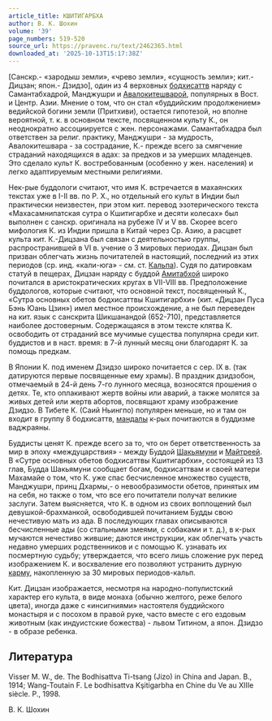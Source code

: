 ```yaml
---
article_title: КШИТИГАРБХА
author: В. К. Шохин
volume: '39'
page_numbers: 519-520
source_url: https://pravenc.ru/text/2462365.html
downloaded_at: '2025-10-13T15:17:38Z'
---
```


[Санскр.- «зародыш земли», «чрево земли», «сущность земли»; кит.- Дицзан; япон.- Дзидзо], один из 4 верховных [бодхисаттв](https://pravenc.ru/text/бодхисаттв.html) наряду с Самантабхадрой, Манджушри и [Авалокитешварой](https://pravenc.ru/text/Авалокитешварой.html), популярных в Вост. и Центр. Азии. Мнение о том, что он стал «буддийским продолжением» ведийской богини земли (Притхиви), остается гипотезой, но вполне вероятной, т. к. в основном тексте, посвященном культу К., он неоднократно ассоциируется с жен. персонажами. Самантабхадра был ответствен за религ. практику, Манджушри - за мудрость, Авалокитешвара - за сострадание, К.- прежде всего за смягчение страданий находящихся в адах: за предков и за умерших младенцев. Это сделало культ К. востребованным (особенно у жен. населения) и легко адаптируемым местными религиями.

Нек-рые буддологи считают, что имя К. встречается в махаянских текстах уже в I-II вв. по Р. Х., но отдельный его культ в Индии был практически неизвестен, при этом кит. перевод эзотерического текста «Махасамнипатская сутра о Кшитигарбхе и десяти колесах» был выполнен с санскр. оригинала на рубеже IV и V вв. Скорее всего мифология К. из Индии пришла в Китай через Ср. Азию, а расцвет культа кит. К.-Дицзана был связан с деятельностью группы, распространившей в VI в. учение о 3 мировых периодах. Дицзан был призван облегчать жизнь почитателей в настоящий, последний из этих периодов (ср. инд. «кали-юга» - см. ст. [Кальпа](https://pravenc.ru/text/Кальпа.html)). Судя по датировкам статуй в пещерах, Дицзан наряду с буддой [Амитабхой](https://pravenc.ru/text/Амитабхой.html) широко почитался в аристократических кругах в VII-VIII вв. Предположение буддологов, которые считают, что основной текст, посвященный К., «Сутра основных обетов бодхисаттвы Кшитигарбхи» (кит. «Дицзан Пуса Бэнь Юань Цзин») имел местное происхождение, а не был переведен на кит. язык с санскрита Шикшанандой (652-710), представляется наиболее достоверным. Содержащаяся в этом тексте клятва К. освободить от страданий все мучимые существа популярна среди кит. буддистов и в наст. время: в 7-й лунный месяц они благодарят К. за помощь предкам.

В Японии К. под именем Дзидзо широко почитается с сер. IX в. (так датируются первые посвященные ему храмы). В праздник дзидзобон, отмечаемый в 24-й день 7-го лунного месяца, возносятся прошения о детях. Те, кто оплакивают жертв войны или аварий, а также молятся за живых детей или жертв абортов, посвящают храму изображение Дзидзо. В Тибете К. (Саий Ньингпо) популярен меньше, но и там он входит в группу 8 бодхисаттв, [мандалы](https://pravenc.ru/text/мандалы.html) к-рых почитаются в буддизме ваджраяны.

Буддисты ценят К. прежде всего за то, что он берет ответственность за мир в эпоху «междуцарствия» - между Буддой [Шакьямуни](https://pravenc.ru/text/Шакьямуни.html) и [Майтреей](https://pravenc.ru/text/Майтреей.html). В «Сутре основных обетов бодхисаттвы Кшитигарбхи», состоящей из 13 глав, Будда Шакьямуни сообщает богам, бодхисаттвам и своей матери Махамайе о том, что К. уже спас бесчисленное множество существ, Манджушри, принц Дхармы,- о невообразимости обетов, принятых им на себя, но также о том, что все его почитатели получат великие заслуги. Затем выясняется, что К. в одном из своих воплощений был девушкой-брахманкой, освободившей почитанием Будды свою нечестивую мать из ада. В последующих главах описываются бесчисленные ады (со стальными змеями, с собаками и т. д.), в к-рых мучаются нечестиво жившие; даются инструкции, как облегчать участь недавно умерших родственников и с помощью К. узнавать их посмертную судьбу; утверждается, что всего лишь сложение рук перед изображением К. и восхваление его позволяют устранить дурную [карму](https://pravenc.ru/text/карму.html), накопленную за 30 мировых периодов-кальп.

Кит. Дицзан изображается, несмотря на народно-популистский характер его культа, в виде монаха (обычно желтого, реже белого цвета), иногда даже с «инсигниями» настоятеля буддийского монастыря и с посохом в правой руке, часто вместе с его ездовым животным (как индуистские божества) - львом Титином, а япон. Дзидзо - в образе ребенка.

## Литература

Visser M. W., de. The Bodhisattva Ti-tsang (Jizo) in China and Japan. B., 1914; Wang-Toutain F. Le bodhisattva Kşitigarbha en Chine du Ve au XIIIe siècle. P., 1998.

В. К. Шохин
